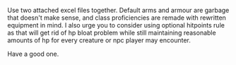 Use two attached excel files together. Default arms and armour are garbage that doesn't make sense, and class proficiencies are remade with rewritten equipment in mind.
I also urge you to consider using optional hitpoints rule as that will get rid of hp bloat problem while still maintaining reasonable amounts of hp for every creature or npc player may encounter.

Have a good one.
